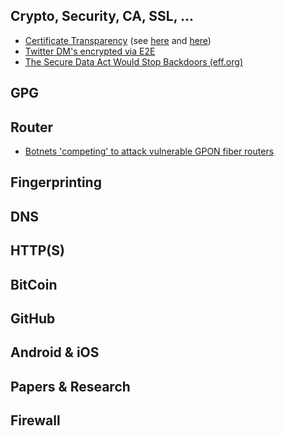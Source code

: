Crypto, Security, CA, SSL, ...
----------

* [Certificate Transparency](https://tools.ietf.org/html/rfc6962) (see [here](https://groups.google.com/a/chromium.org/forum/#!msg/ct-policy/wHILiYf31DE/iMFmpMEkAQAJ) and [here](https://www.chromium.org/administrators/policy-list-3#CertificateTransparencyEnforcementDisabledForUrls))
* [Twitter DM's encrypted via E2E](https://techcrunch.com/2018/05/07/encrypted-dms/)
* [The Secure Data Act Would Stop Backdoors (eff.org)](https://www.eff.org/deeplinks/2018/05/secure-data-act-would-stop-backdoors)


GPG
----------





Router
----------

* [Botnets 'competing' to attack vulnerable GPON fiber routers](https://www.zdnet.com/article/botnets-competing-to-attack-vulnerable-gpon-fiber-routers/)




Fingerprinting
----------




DNS
----------





HTTP(S)
----------





BitCoin
----------





GitHub
----------




Android & iOS 
----------





Papers & Research
----------





Firewall
----------




